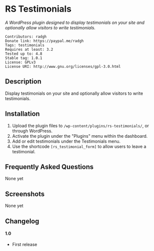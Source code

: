 RS Testimonials
==

_A WordPress plugin designed to display testimonials on your site and optionally allow visitors to write testimonials._

    Contributors: radgh
    Donate link: https://paypal.me/radgh
    Tags: testimonials
    Requires at least: 3.2
    Tested up to: 4.8
    Stable tag: 1.0.1
    License: GPLv3
    License URI: http://www.gnu.org/licenses/gpl-3.0.html

## Description ##

Display testimonials on your site and optionally allow visitors to write testimonials.

## Installation ##

1. Upload the plugin files to `/wp-content/plugins/rs-testimonials/`, or through WordPress.
2. Activate the plugin under the "Plugins" menu within the dashboard.
3. Add or edit testimonials under the Testimonials menu.
4. Use the shortcode `[rs_testimonial_form]` to allow users to leave a testimonial.

## Frequently Asked Questions ##

None yet

## Screenshots ##

None yet


## Changelog ##

#### 1.0
* First release